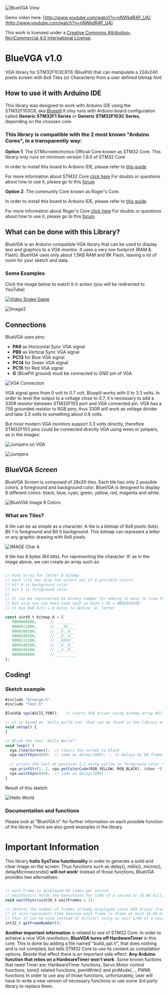 ![BlueVGA View](https://rogabeweb.mybluemix.net/images/BlueVGA.png)

Demo video here: [http://www.youtube.com/watch?v=nNWkdR4P_UA](http://www.youtube.com/watch?v=nNWkdR4P_UA)

This work is licensed under a [Creative Commons Attribution-NonCommercial 4.0 International License](https://creativecommons.org/licenses/by-nc/4.0/).

# BlueVGA v1.0
VGA library for STM32F103C8T6 (BluePill) that can manipulate a 224x240 pixels screen with 8x8 Tiles (or Characters) from a user defined bitmap font

## How to use it with Arduino IDE
This library was designed to work with Arduino IDE using the STM32F103C8, aka [Bluepill](https://stm32duinoforum.com/forum/wiki_subdomain/index_title_Blue_Pill.html)
It olny runs with Arduino board configuration called **Generic STM32F1 Series** or **Generic STM32F103C Series**, depending on the choosen core.

### This library is compatible with the 2 most known "Arduino Cores", in a **transparently way**:

**Option 1**: The STMicroelectronics Official Core known as STM32 Core. This library only runs on minimum version 1.9.0 of STM32 Core

In order to install this board to Arduino IDE, please refer to [this guide](https://github.com/stm32duino/wiki/wiki/Getting-Started)

For more information about STM32 Core [click here](https://github.com/stm32duino/Arduino_Core_STM32)
For doubts or questions about how to use it, please go to this [forum](https://www.stm32duino.com/)


**Option 2**: The community Core known as Roger's Core.

In order to install this board to Arduino IDE, please refer to [this guide](https://stm32duinoforum.com/forum/wiki_subdomain/index_title_Installation.html)

For more information about Roger's Core [click here](https://github.com/rogerclarkmelbourne/Arduino_STM32)
For doubts or questions about how to use it, please go to this [forum](https://www.stm32duino.com/)

## What can be done with this Library?
BlueVGA is an Arduino compatible VGA library that can be used to display text and graphics to a VGA monitor.
It uses a very low footprint (RAM & Flash).
BlueVGA uses only about 1.5KB RAM and 8K Flash, leaving a lot of room for your sketch and data.

### Some Examples

Click the image below to watch it in action (you will be redirected to YouTube)

[![Video Snake Game](http://img.youtube.com/vi/nNWkdR4P_UA/0.jpg)](http://www.youtube.com/watch?v=nNWkdR4P_UA)

![Image2](https://rogabeweb.mybluemix.net/images/example2.png)

## Connections

BlueVGA uses pins: 
  * **PA9** as Horizontal Sync VGA signal
  * **PB6** as Vertical Sync VGA signal
  * **PC13** for Blue VGA signal
  * **PC14** for Green VGA signal
  * **PC15** for Red VGA signal
  * **G** (BluePill ground) must be connected to GND pin of VGA

![VGA Connection](https://rogabeweb.mybluemix.net/images/BlueVGA_Connection.png)

VGA signal goes from 0 volt to 0.7 volt. Bluepill works with 0 to 3.3 volts.
In order to level the output to a voltage close to 0.7, it's necessary to add a 330R resistor between STM32F103 port and VGA connected pin.
VGA has a 75R grounded resistor to RGB pins, thus 330R will work as voltage divider and take 3.3 volts to something about 0.6 volts.

But most modern VGA monitors support 3.3 volts directly, therefore STM32F103 pins could be connected directly VGA using wires or jumpers, as in the images:

![Jumpers on VGA](https://rogabeweb.mybluemix.net/images/VGA_Jumpers.png)

![Jumpers](https://rogabeweb.mybluemix.net/images/Bluepill_Joystick.png)

## BlueVGA _Screen_
BlueVGA _Screen_ is composed of 28x30 tiles. 
Each tile has only 2 possible colors, a foreground and background color. 
BlueVGA is designed to display 8 different colors: black, blue, cyan, green, yellow, red, magenta and white.

![BlueVGA Image 8 Colors](https://rogabeweb.mybluemix.net/images/8colors.png)

### What are Tiles?
A tile can be as simple as a character.
A tile is a bitmap of 8x8 pixels (bits). Bit 1 is foreground and Bit 0 background.
This bitmap can represent a letter or any graphic drawing with 8x8 pixels.

![IMAGE Char A](https://rogabeweb.mybluemix.net/images/charA.png)

A tile has 8 bytes (64 bits).
For representing the character 'A' as in the image above, we can create an array such as:

```javascript

// Font array for letter A bitmap
// each tile has olny two colors out of 8 possible colors
// bit 0 is background color 
// bit 1 is foreground color
//
// It can be represented as binary number for making it easy to view the drawing
// but also can use hexa code such as 0x24 = 36 = 0B00100100
// It has 8x8 bits = 8 bytes to define 'A' letter

const uint8_t bitmap_A = {
   0B00000000,      // ________ 
   0B00011000,      // ___XX___
   0B00100100,      // __X__X__
   0B00100100,      // __X__X__
   0B00111100,      // __XXXX__
   0B00100100,      // __X__X__
   0B00100100,      // __X__X__
   0B00000000       // _________
};

```
## Coding!

### Sketch example

```javascript
#include "bluevga.h"
#include "font.h"

BlueVGA vga(ASCII_FONT);   // starts VGA driver using bitmap array ASCII_FONT

// It is based on 'hello_world.ino' that can be found in the library examples 
void setup() {
}

// Blink the text 'Hello World!"
void loop() {
  vga.clearScreen();  // clears the screen to black
  vga.waitVSync(60);  // same as delay(1000); -- it delays by 60 frames in a 60 frames per second system
  
  // prints the text at position 1,2 using yellow as foreground color on a black background
  vga.printStr(1, 2, vga.getColorCode(RGB_YELLOW, RGB_BLACK), (char *)"Hello World!"); 
  vga.waitVSync(60);  // same as delay(1000); 
}

```

Result of this sketch:

![Hello World](https://rogabeweb.mybluemix.net/images/HelloWorld.jpg)


### Documentation and functions

Please look at "BlueVGA.h" for further information on each possible function of the library
There are also good examples in the library 

# Important Information

This library **halts SysTime functionality** in order to generate a solid and clear image on the screen.
Thus functions such as delay(), millis(), micros(), delayMicroseconds() **will not work**!
Instead of those functions, BlueVGA provides two alternatives:

```javascript

// each Frame is displayed 60 times per second.
// waitVSync() holds the executuion for 1/60 of a second or 16.66 milliseconds
void waitVSync(uint16_t waitFrames = 1);

// returns the number of frames already displayed since VGA driver started
// it also represents time beacuse each frame is drawn at each 16.66 milliseconds
// thus it can be used instead of millis() using as unit 1/60 of a second instead of 1/1000 of a second
int32_t getFrameNumber();          

```

**Another important information** is related to use of STM32 Core. In order to achieve a nice VGA resoltution, **BlueVGA turns off HardwareTimer** in this core.
This is done bu adding a file named "build_opt.h", that does nothing and is not compiled, but tells STM32 Core to use its content as compilation options.
Beside that effect there is an important side effect: **Any Arduino function that relies on a HardwareTimer won't work**.
Some known fuctions that need Timer are: HardwareTimer functions, Servo Motor control functions, tone() related functions, pwmWrite() and pinMode(..., PWM) functions
In order to use any of those functions, unfortunately, user will have to write a new version of necessary functions or use some 3rd party library to replace them.
